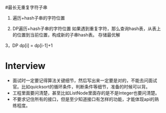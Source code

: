 #最长无重复字符子串

1. 遍历+hash子串的字符位置

2. DP遍历+hash子串的字符位置
如果遇到重复字符，那么查询hash表，从表上的位置到当前位置，构成新的子串hash表。
存储最优解

3，DP
dp[i] = dp[i-1]+1

# Interview

- 面试时一定要记得算法关键细节，然后写出来一定要是对的，不能去问面试官。比如quicksort的循环条件，判断条件等细节，准备的时候可以背。
- 工程里面要问清楚，甚至比如ListNode里面存的是不是Integer也要问清楚。
- 不要求记住所有的接口，但是至少知道接口有怎样的功能，才能体现api的熟练程度。

